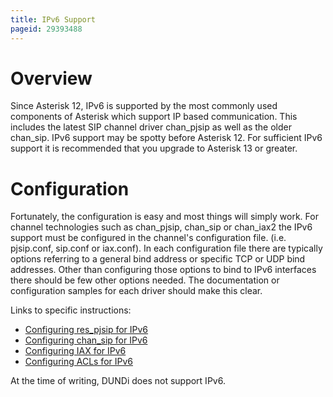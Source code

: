 ```yaml
---
title: IPv6 Support
pageid: 29393488
---
```


Overview
========

Since Asterisk 12, IPv6 is supported by the most commonly used components of Asterisk which support IP based communication. This includes the latest SIP channel driver chan_pjsip as well as the older chan_sip. IPv6 support may be spotty before Asterisk 12. For sufficient IPv6 support it is recommended that you upgrade to Asterisk 13 or greater.

Configuration
=============

Fortunately, the configuration is easy and most things will simply work. For channel technologies such as chan_pjsip, chan_sip or chan_iax2 the IPv6 support must be configured in the channel's configuration file. (i.e. pjsip.conf, sip.conf or iax.conf). In each configuration file there are typically options referring to a general bind address or specific TCP or UDP bind addresses. Other than configuring those options to bind to IPv6 interfaces there should be few other options needed. The documentation or configuration samples for each driver should make this clear.

Links to specific instructions:

* [Configuring res_pjsip for IPv6](/Configuration/Channel-Drivers/SIP/Configuring-res_pjsip/Configuring-res_pjsip-for-IPv6)
* [Configuring chan_sip for IPv6](/Configuration/Channel-Drivers/SIP/Configuring-chan_sip/Configuring-chan_sip-for-IPv6)
* [Configuring IAX for IPv6](/Configuration/Channel-Drivers/Inter-Asterisk-eXchange-protocol-version-2-IAX2/IAX2-Configuration/Configuring-chan_iax2-for-IPv6)
* [Configuring ACLs for IPv6](/Configuration/Core-Configuration/Named-ACLs)

At the time of writing, DUNDi does not support IPv6.

